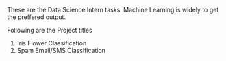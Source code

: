 These are the Data Science Intern tasks.
Machine Learning is widely to get the preffered output.

Following are the Project titles
1. Iris Flower Classification
2. Spam Email/SMS Classification
